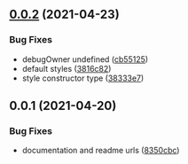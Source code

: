 ## [0.0.2](https://github.com/skylejs/skyle/compare/v0.0.1...v0.0.2) (2021-04-23)


### Bug Fixes

* debugOwner undefined ([cb55125](https://github.com/skylejs/skyle/commit/cb551252e9b048fba9af5552be460b295a046bf8))
* default styles ([3816c82](https://github.com/skylejs/skyle/commit/3816c82b5e17300c296fc30b6bb1a01ba484a258))
* style constructor type ([38333e7](https://github.com/skylejs/skyle/commit/38333e7fa500556ae21073afb40b85158017f082))

## 0.0.1 (2021-04-20)


### Bug Fixes

* documentation and readme urls ([8350cbc](https://github.com/skylejs/skyle/commit/8350cbc4c29c2b72dc67aeea8bcb8b9e60fe7d40))

